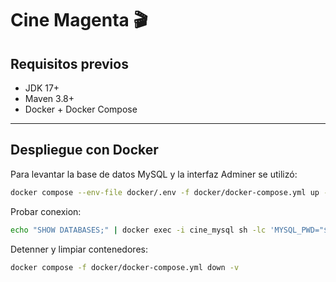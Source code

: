 # Cine Magenta 🎬

## Requisitos previos
- JDK 17+
- Maven 3.8+
- Docker + Docker Compose

---

## Despliegue con Docker

Para levantar la base de datos MySQL y la interfaz Adminer se utilizó:

```bash
docker compose --env-file docker/.env -f docker/docker-compose.yml up -d
```
Probar conexion:
```bash
echo "SHOW DATABASES;" | docker exec -i cine_mysql sh -lc 'MYSQL_PWD="$MYSQL_PASSWORD" mysql -u "$MYSQL_USER"'
```

Detenner y limpiar contenedores:
```bash
docker compose -f docker/docker-compose.yml down -v


